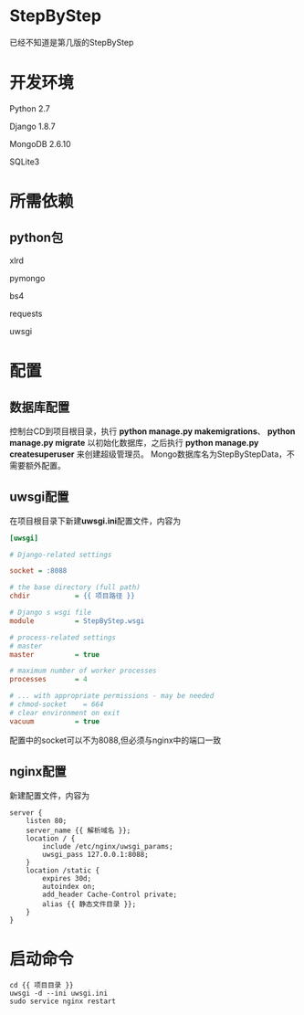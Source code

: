 # StepByStep
已经不知道是第几版的StepByStep

# 开发环境
Python 2.7

Django 1.8.7

MongoDB 2.6.10

SQLite3

# 所需依赖
## python包
xlrd

pymongo

bs4

requests

uwsgi

# 配置
## 数据库配置
控制台CD到项目根目录，执行
**python manage.py makemigrations**、
**python manage.py migrate**
以初始化数据库，之后执行
**python manage.py createsuperuser**
来创建超级管理员。
Mongo数据库名为StepByStepData，不需要额外配置。

## uwsgi配置
在项目根目录下新建**uwsgi.ini**配置文件，内容为
```ini
[uwsgi]

# Django-related settings

socket = :8088

# the base directory (full path)
chdir           = {{ 项目路径 }}

# Django s wsgi file
module          = StepByStep.wsgi

# process-related settings
# master
master          = true

# maximum number of worker processes
processes       = 4

# ... with appropriate permissions - may be needed
# chmod-socket    = 664
# clear environment on exit
vacuum          = true
```

配置中的socket可以不为8088,但必须与nginx中的端口一致

## nginx配置
新建配置文件，内容为
```
server {
    listen 80;
    server_name {{ 解析域名 }};
    location / {
        include /etc/nginx/uwsgi_params;
        uwsgi_pass 127.0.0.1:8088;
    }
    location /static {
        expires 30d;
        autoindex on;
        add_header Cache-Control private;
        alias {{ 静态文件目录 }};
    }
}
```

# 启动命令
```shell
cd {{ 项目目录 }}
uwsgi -d --ini uwsgi.ini
sudo service nginx restart
```